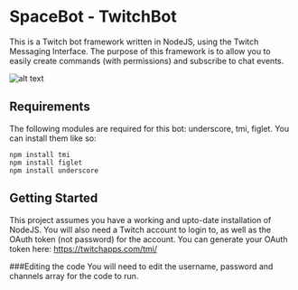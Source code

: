 # SpaceBot - TwitchBot
This is a Twitch bot framework written in NodeJS, using the Twitch Messaging Interface. The purpose of this framework is to allow you to easily create commands (with permissions) and subscribe to chat events.

![alt text](https://i.imgur.com/ehHCsCW.png)

## Requirements
The following modules are required for this bot: underscore, tmi, figlet. You can install them like so:

```
npm install tmi
npm install figlet
npm install underscore
```

## Getting Started
This project assumes you have a working and upto-date installation of NodeJS. You will also need a Twitch account to login to, as well as the OAuth token (not password) for the account. You can generate your OAuth token here: https://twitchapps.com/tmi/

###Editing the code
You will need to edit the username, password and channels array for the code to run. 
